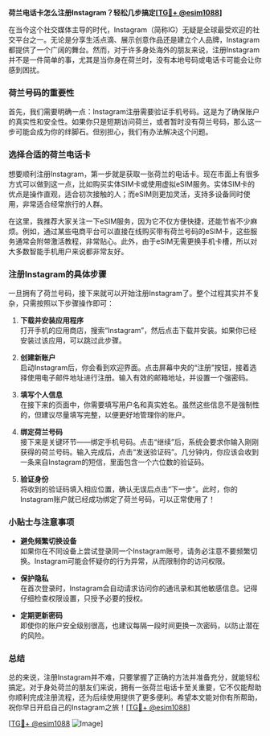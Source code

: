 **荷兰电话卡怎么注册Instagram？轻松几步搞定[[TG💪+ @esim1088](https://t.me/s/esim1088)]**

在当今这个社交媒体主导的时代，Instagram（简称IG）无疑是全球最受欢迎的社交平台之一。无论是分享生活点滴、展示创意作品还是建立个人品牌，Instagram都提供了一个广阔的舞台。然而，对于许多身处海外的朋友来说，注册Instagram并不是一件简单的事，尤其是当你身在荷兰时，没有本地号码或电话卡可能会让你感到困扰。

### 荷兰号码的重要性

首先，我们需要明确一点：Instagram注册需要验证手机号码。这是为了确保账户的真实性和安全性。如果你只是短期访问荷兰，或者暂时没有荷兰号码，那么这一步可能会成为你的绊脚石。但别担心，我们有办法解决这个问题。

### 选择合适的荷兰电话卡

想要顺利注册Instagram，第一步就是获取一张荷兰的电话卡。现在市面上有很多方式可以做到这一点，比如购买实体SIM卡或使用虚拟eSIM服务。实体SIM卡的优点是操作直观，适合初次接触的人；而eSIM则更加灵活，支持多设备同时使用，非常适合经常旅行的人群。

在这里，我推荐大家关注一下eSIM服务，因为它不仅方便快捷，还能节省不少麻烦。例如，通过某些电商平台可以直接在线购买带有荷兰号码的eSIM卡，这些服务通常会附带激活教程，非常贴心。此外，由于eSIM无需更换手机卡槽，所以对大多数智能手机用户来说都非常友好。

### 注册Instagram的具体步骤

一旦拥有了荷兰号码，接下来就可以开始注册Instagram了。整个过程其实并不复杂，只需按照以下步骤操作即可：

1. **下载并安装应用程序**  
   打开手机的应用商店，搜索“Instagram”，然后点击下载并安装。如果你已经安装过该应用，可以跳过此步骤。

2. **创建新账户**  
   启动Instagram后，你会看到欢迎界面。点击屏幕中央的“注册”按钮，接着选择使用电子邮件地址进行注册。输入有效的邮箱地址，并设置一个强密码。

3. **填写个人信息**  
   在接下来的页面中，你需要填写用户名和真实姓名。虽然这些信息不是强制性的，但建议尽量填写完整，以便更好地管理你的账户。

4. **绑定荷兰号码**  
   接下来是关键环节——绑定手机号码。点击“继续”后，系统会要求你输入刚刚获得的荷兰号码。输入完成后，点击“发送验证码”。几分钟内，你应该会收到一条来自Instagram的短信，里面包含一个六位数的验证码。

5. **验证身份**  
   将收到的验证码填入相应位置，确认无误后点击“下一步”。此时，你的Instagram账户就已经成功绑定了荷兰号码，可以正常使用了！

### 小贴士与注意事项

- **避免频繁切换设备**  
  如果你在不同设备上尝试登录同一个Instagram账号，请务必注意不要频繁切换。Instagram可能会怀疑你的行为异常，从而限制你的访问权限。

- **保护隐私**  
  在首次登录时，Instagram会自动请求访问你的通讯录和其他敏感信息。记得仔细检查权限设置，只授予必要的授权。

- **定期更新密码**  
  即使你的账户安全级别很高，也建议每隔一段时间更换一次密码，以防止潜在的风险。

### 总结

总的来说，注册Instagram并不难，只要掌握了正确的方法并准备充分，就能轻松搞定。对于身处荷兰的朋友们来说，拥有一张荷兰电话卡至关重要，它不仅能帮助你顺利完成注册流程，还为后续使用提供了更多便利。希望本文能对你有所帮助，祝你早日开启自己的Instagram之旅！[[TG💪+ @esim1088](https://t.me/s/esim1088)]

[[TG💪+ @esim1088](https://t.me/s/esim1088) ![Image](https://i.postimg.cc/4NQfJmqS/Snipaste-2025-05-13-00-14-12.png)]
